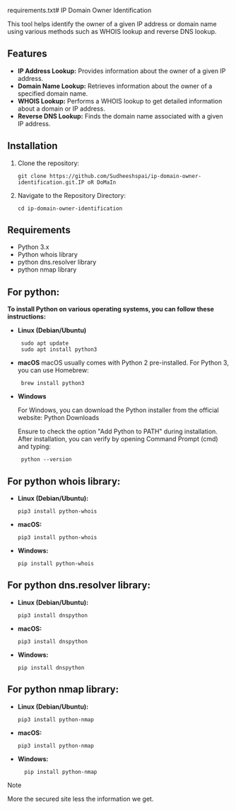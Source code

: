 requirements.txt# IP Domain Owner Identification

This tool helps identify the owner of a given IP address or domain name using various methods such as WHOIS lookup and reverse DNS lookup.

## Features

- **IP Address Lookup:** Provides information about the owner of a given IP address.
- **Domain Name Lookup:** Retrieves information about the owner of a specified domain name.
- **WHOIS Lookup:** Performs a WHOIS lookup to get detailed information about a domain or IP address.
- **Reverse DNS Lookup:** Finds the domain name associated with a given IP address.

## Installation

1. Clone the repository:

   ```
   git clone https://github.com/Sudheeshspai/ip-domain-owner-identification.git.IP oR DoMaIn 

2. Navigate to the Repository Directory:

     ```
     cd ip-domain-owner-identification
 ## Requirements

- Python 3.x
- Python whois library
- python dns.resolver library
- python nmap library
## For python:
 **To install Python on various operating systems, you can follow these instructions:**
- **Linux (Debian/Ubuntu)**
  ```
   sudo apt update
   sudo apt install python3 
- **macOS**
  macOS usually comes with Python 2 pre-installed. For Python 3, you can use Homebrew:
  ```
   brew install python3
- **Windows**

  For Windows, you can download the Python installer from the official website: Python Downloads

  Ensure to check the option "Add Python to PATH" during installation. After installation, you can verify by opening Command Prompt (cmd) and typing:

     ```
      python --version
## For python whois library:
 
- **Linux (Debian/Ubuntu):**

  ```
  pip3 install python-whois

- **macOS:**
   ```
  pip3 install python-whois

- **Windows:**
   ```
   pip install python-whois
   
 ## For python dns.resolver library:
- **Linux (Debian/Ubuntu):**

  ```
  pip3 install dnspython
- **macOS:**
   ```
  pip3 install dnspython
- **Windows:**
   ```
   pip install dnspython
## For python nmap library:
 
- **Linux (Debian/Ubuntu):**

  ```
  pip3 install python-nmap
- **macOS:**
   ```
  pip3 install python-nmap
- **Windows:**
  ```
    pip install python-nmap
> [!NOTE]
> More the secured site less the information we get.

      
   

    


    



